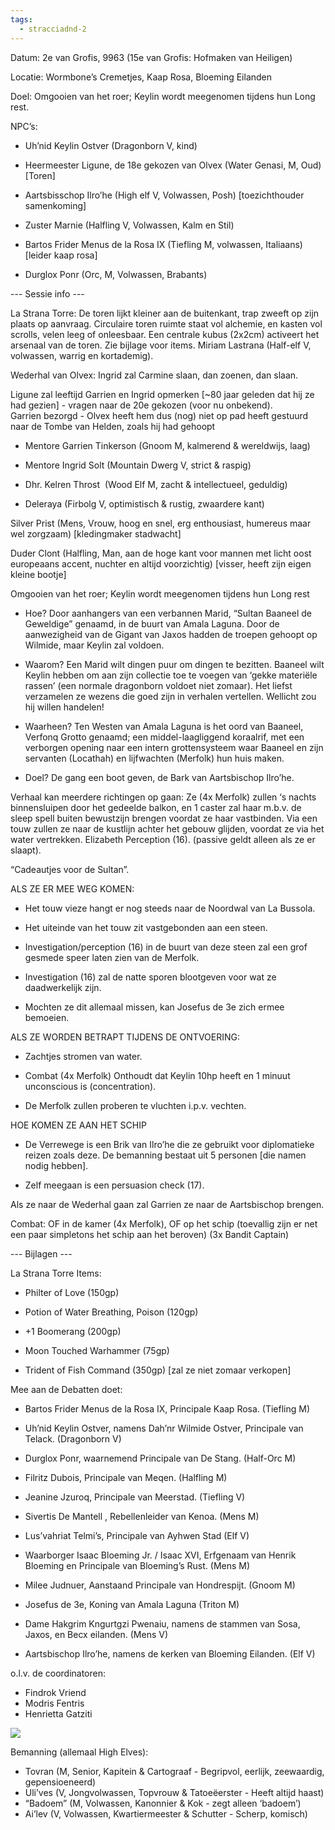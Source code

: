 ```yaml
---
tags:
  - stracciadnd-2
---
```

Datum: 2e van Grofis, 9963 (15e van Grofis: Hofmaken van Heiligen)

Locatie: Wormbone’s Cremetjes, Kaap Rosa, Bloeming Eilanden

Doel: Omgooien van het roer; Keylin wordt meegenomen tijdens hun Long rest.

NPC’s: 

- Uh’nid Keylin Ostver (Dragonborn V, kind)
    
- Heermeester Ligune, de 18e gekozen van Olvex (Water Genasi, M, Oud)[Toren]
    
- Aartsbisschop Ilro’he (High elf V, Volwassen, Posh) [toezichthouder samenkoming]
    
- Zuster Marnie (Halfling V, Volwassen, Kalm en Stil)
    
- Bartos Frider Menus de la Rosa IX (Tiefling M, volwassen, Italiaans) [leider kaap rosa]
    
- Durglox Ponr (Orc, M, Volwassen, Brabants)
    

--- Sessie info ---

La Strana Torre: De toren lijkt kleiner aan de buitenkant, trap zweeft op zijn plaats op aanvraag. Circulaire toren ruimte staat vol alchemie, en kasten vol scrolls, velen leeg of onleesbaar. Een centrale kubus (2x2cm) activeert het arsenaal van de toren. Zie bijlage voor items. Miriam Lastrana (Half-elf V, volwassen, warrig en kortademig).

Wederhal van Olvex: Ingrid zal Carmine slaan, dan zoenen, dan slaan. 

Ligune zal leeftijd Garrien en Ingrid opmerken [~80 jaar geleden dat hij ze had gezien] - vragen naar de 20e gekozen (voor nu onbekend).  
Garrien bezorgd - Olvex heeft hem dus (nog) niet op pad heeft gestuurd naar de Tombe van Helden, zoals hij had gehoopt

- Mentore Garrien Tinkerson (Gnoom M, kalmerend & wereldwijs, laag)
    
- Mentore Ingrid Solt (Mountain Dwerg V, strict & raspig)
    
- Dhr. Kelren Throst  (Wood Elf M, zacht & intellectueel, geduldig)
    
- Deleraya (Firbolg V, optimistisch & rustig, zwaardere kant)
    

Silver Prist (Mens, Vrouw, hoog en snel, erg enthousiast, humereus maar wel zorgzaam) [kledingmaker stadwacht]

Duder Clont (Halfling, Man, aan de hoge kant voor mannen met licht oost europeaans accent, nuchter en altijd voorzichtig) [visser, heeft zijn eigen kleine bootje]

  

Omgooien van het roer; Keylin wordt meegenomen tijdens hun Long rest

- Hoe? Door aanhangers van een verbannen Marid, “Sultan Baaneel de Geweldige” genaamd, in de buurt van Amala Laguna. Door de aanwezigheid van de Gigant van Jaxos hadden de troepen gehoopt op Wilmide, maar Keylin zal voldoen. 
    
- Waarom? Een Marid wilt dingen puur om dingen te bezitten. Baaneel wilt Keylin hebben om aan zijn collectie toe te voegen van ‘gekke materiële rassen’ (een normale dragonborn voldoet niet zomaar). Het liefst verzamelen ze wezens die goed zijn in verhalen vertellen. Wellicht zou hij willen handelen!
    
- Waarheen? Ten Westen van Amala Laguna is het oord van Baaneel, Verfonq Grotto genaamd; een middel-laagliggend koraalrif, met een verborgen opening naar een intern grottensysteem waar Baaneel en zijn servanten (Locathah) en lijfwachten (Merfolk) hun huis maken.
    
- Doel? De gang een boot geven, de Bark van Aartsbischop Ilro’he.
    

  

Verhaal kan meerdere richtingen op gaan: Ze (4x Merfolk) zullen ‘s nachts binnensluipen door het gedeelde balkon, en 1 caster zal haar m.b.v. de sleep spell buiten bewustzijn brengen voordat ze haar vastbinden. Via een touw zullen ze naar de kustlijn achter het gebouw glijden, voordat ze via het water vertrekken. Elizabeth Perception (16). (passive geldt alleen als ze er slaapt).

“Cadeautjes voor de Sultan”.

  

ALS ZE ER MEE WEG KOMEN:

- Het touw vieze hangt er nog steeds naar de Noordwal van La Bussola.
    

- Het uiteinde van het touw zit vastgebonden aan een steen.
    
- Investigation/perception (16) in de buurt van deze steen zal een grof gesmede speer laten zien van de Merfolk.
    

- Investigation (16) zal de natte sporen blootgeven voor wat ze daadwerkelijk zijn.
    
- Mochten ze dit allemaal missen, kan Josefus de 3e zich ermee bemoeien.
    

  

ALS ZE WORDEN BETRAPT TIJDENS DE ONTVOERING:

- Zachtjes stromen van water.
    
- Combat (4x Merfolk) Onthoudt dat Keylin 10hp heeft en 1 minuut unconscious is (concentration).
    
- De Merfolk zullen proberen te vluchten i.p.v. vechten.
    

  

HOE KOMEN ZE AAN HET SCHIP

- De Verrewege is een Brik van Ilro’he die ze gebruikt voor diplomatieke reizen zoals deze. De bemanning bestaat uit 5 personen [die namen nodig hebben].
    
- Zelf meegaan is een persuasion check (17).
    

Als ze naar de Wederhal gaan zal Garrien ze naar de Aartsbischop brengen.

  

Combat: OF in de kamer (4x Merfolk), OF op het schip (toevallig zijn er net een paar simpletons het schip aan het beroven) (3x Bandit Captain)

  

--- Bijlagen ---

La Strana Torre Items:

- Philter of Love (150gp)
    
- Potion of Water Breathing, Poison (120gp)
    
- +1 Boomerang (200gp)
    
- Moon Touched Warhammer (75gp)
    
- Trident of Fish Command (350gp) [zal ze niet zomaar verkopen]
    

Mee aan de Debatten doet:

- Bartos Frider Menus de la Rosa IX, Principale Kaap Rosa. (Tiefling M)
    
- Uh’nid Keylin Ostver, namens Dah’nr Wilmide Ostver, Principale van Telack. (Dragonborn V)
    
- Durglox Ponr, waarnemend Principale van De Stang. (Half-Orc M)
    
- Filritz Dubois, Principale van Meqen. (Halfling M)
    
- Jeanine Jzuroq, Principale van Meerstad. (Tiefling V)
    
- Sivertis De Mantell , Rebellenleider van Kenoa. (Mens M)
    
- Lus’vahriat Telmi’s, Principale van Ayhwen Stad (Elf V)
    
- Waarborger Isaac Bloeming Jr. / Isaac XVI, Erfgenaam van Henrik Bloeming en Principale van Bloeming’s Rust. (Mens M)
    
- Milee Judnuer, Aanstaand Principale van Hondrespijt. (Gnoom M)
    
- Josefus de 3e, Koning van Amala Laguna (Triton M)
    
- Dame Hakgrim Kngurtgzi Pwenaiu, namens de stammen van Sosa, Jaxos, en Becx eilanden. (Mens V)
    
- Aartsbischop Ilro’he, namens de kerken van Bloeming Eilanden. (Elf V)
    

  

o.l.v. de coordinatoren:  
- Findrok Vriend  
- Modris Fentris  
- Henrietta Gatziti

![](https://lh3.googleusercontent.com/fkzUcguxndUKkzdDPg4vDGruxk0t1BIpZGMmYet03-X405uCgG-uNX__jl5o0tWPLSJbjeQl0ZzTHgPPtSk0t_xrmHK4iTM64m0EXdAHRR15Ce5bWEy_w_OLX5iNPg-qeTEs7W56twppXxmNVjdq)

Bemanning (allemaal High Elves):  
- Tovran (M, Senior, Kapitein & Cartograaf - Begripvol, eerlijk, zeewaardig, gepensioeneerd)  
- Uli’ves (V, Jongvolwassen, Topvrouw & Tatoeëerster - Heeft altijd haast)  
- “Badoem” (M, Volwassen, Kanonnier & Kok - zegt alleen ‘badoem’)  
- Ai’lev (V, Volwassen, Kwartiermeester & Schutter - Scherp, komisch)